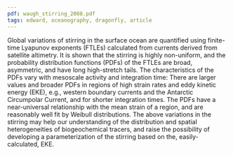 ```yaml
---
pdf: waugh_stirring_2008.pdf
tags: edward, oceanography, dragonfly, article
---
```

Global variations of stirring in the surface ocean are
quantified using finite-time Lyapunov exponents (FTLEs)
calculated from currents derived from satellite altimetry. It is
shown that the stirring is highly non-uniform, and the
probability distribution functions (PDFs) of the FTLEs are
broad, asymmetric, and have long high-stretch tails. The
characteristics of the PDFs vary with mesoscale activity and
integration time: There are larger values and broader PDFs
in regions of high strain rates and eddy kinetic energy
(EKE), e.g., western boundary currents and the Antarctic
Circumpolar Current, and for shorter integration times. The
PDFs have a near-universal relationship with the mean
strain of a region, and are reasonably well fit by Weibull
distributions. The above variations in the stirring may help
our understanding of the distribution and spatial
heterogeneities of biogeochemical tracers, and raise the
possibility of developing a parameterization of the stirring
based on the, easily-calculated, EKE.
